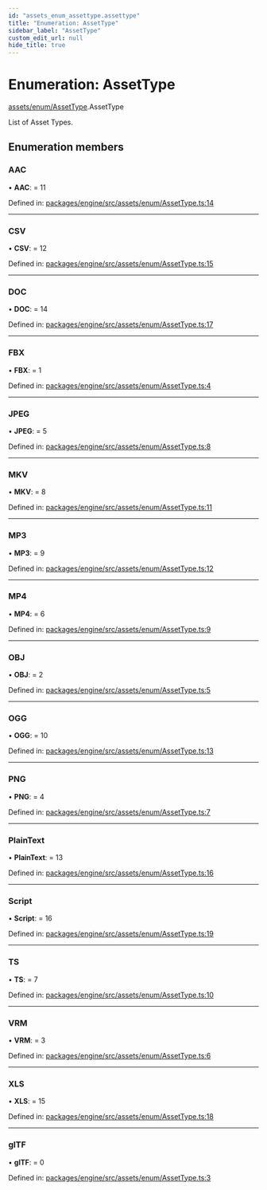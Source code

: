 ```yaml
---
id: "assets_enum_assettype.assettype"
title: "Enumeration: AssetType"
sidebar_label: "AssetType"
custom_edit_url: null
hide_title: true
---
```


# Enumeration: AssetType

[assets/enum/AssetType](../modules/assets_enum_assettype.md).AssetType

List of Asset Types.

## Enumeration members

### AAC

• **AAC**: = 11

Defined in: [packages/engine/src/assets/enum/AssetType.ts:14](https://github.com/xr3ngine/xr3ngine/blob/716a06460/packages/engine/src/assets/enum/AssetType.ts#L14)

___

### CSV

• **CSV**: = 12

Defined in: [packages/engine/src/assets/enum/AssetType.ts:15](https://github.com/xr3ngine/xr3ngine/blob/716a06460/packages/engine/src/assets/enum/AssetType.ts#L15)

___

### DOC

• **DOC**: = 14

Defined in: [packages/engine/src/assets/enum/AssetType.ts:17](https://github.com/xr3ngine/xr3ngine/blob/716a06460/packages/engine/src/assets/enum/AssetType.ts#L17)

___

### FBX

• **FBX**: = 1

Defined in: [packages/engine/src/assets/enum/AssetType.ts:4](https://github.com/xr3ngine/xr3ngine/blob/716a06460/packages/engine/src/assets/enum/AssetType.ts#L4)

___

### JPEG

• **JPEG**: = 5

Defined in: [packages/engine/src/assets/enum/AssetType.ts:8](https://github.com/xr3ngine/xr3ngine/blob/716a06460/packages/engine/src/assets/enum/AssetType.ts#L8)

___

### MKV

• **MKV**: = 8

Defined in: [packages/engine/src/assets/enum/AssetType.ts:11](https://github.com/xr3ngine/xr3ngine/blob/716a06460/packages/engine/src/assets/enum/AssetType.ts#L11)

___

### MP3

• **MP3**: = 9

Defined in: [packages/engine/src/assets/enum/AssetType.ts:12](https://github.com/xr3ngine/xr3ngine/blob/716a06460/packages/engine/src/assets/enum/AssetType.ts#L12)

___

### MP4

• **MP4**: = 6

Defined in: [packages/engine/src/assets/enum/AssetType.ts:9](https://github.com/xr3ngine/xr3ngine/blob/716a06460/packages/engine/src/assets/enum/AssetType.ts#L9)

___

### OBJ

• **OBJ**: = 2

Defined in: [packages/engine/src/assets/enum/AssetType.ts:5](https://github.com/xr3ngine/xr3ngine/blob/716a06460/packages/engine/src/assets/enum/AssetType.ts#L5)

___

### OGG

• **OGG**: = 10

Defined in: [packages/engine/src/assets/enum/AssetType.ts:13](https://github.com/xr3ngine/xr3ngine/blob/716a06460/packages/engine/src/assets/enum/AssetType.ts#L13)

___

### PNG

• **PNG**: = 4

Defined in: [packages/engine/src/assets/enum/AssetType.ts:7](https://github.com/xr3ngine/xr3ngine/blob/716a06460/packages/engine/src/assets/enum/AssetType.ts#L7)

___

### PlainText

• **PlainText**: = 13

Defined in: [packages/engine/src/assets/enum/AssetType.ts:16](https://github.com/xr3ngine/xr3ngine/blob/716a06460/packages/engine/src/assets/enum/AssetType.ts#L16)

___

### Script

• **Script**: = 16

Defined in: [packages/engine/src/assets/enum/AssetType.ts:19](https://github.com/xr3ngine/xr3ngine/blob/716a06460/packages/engine/src/assets/enum/AssetType.ts#L19)

___

### TS

• **TS**: = 7

Defined in: [packages/engine/src/assets/enum/AssetType.ts:10](https://github.com/xr3ngine/xr3ngine/blob/716a06460/packages/engine/src/assets/enum/AssetType.ts#L10)

___

### VRM

• **VRM**: = 3

Defined in: [packages/engine/src/assets/enum/AssetType.ts:6](https://github.com/xr3ngine/xr3ngine/blob/716a06460/packages/engine/src/assets/enum/AssetType.ts#L6)

___

### XLS

• **XLS**: = 15

Defined in: [packages/engine/src/assets/enum/AssetType.ts:18](https://github.com/xr3ngine/xr3ngine/blob/716a06460/packages/engine/src/assets/enum/AssetType.ts#L18)

___

### glTF

• **glTF**: = 0

Defined in: [packages/engine/src/assets/enum/AssetType.ts:3](https://github.com/xr3ngine/xr3ngine/blob/716a06460/packages/engine/src/assets/enum/AssetType.ts#L3)
